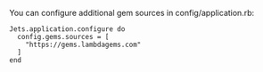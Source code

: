 You can configure additional gem sources in config/application.rb:

    Jets.application.configure do
      config.gems.sources = [
        "https://gems.lambdagems.com"
      ]
    end